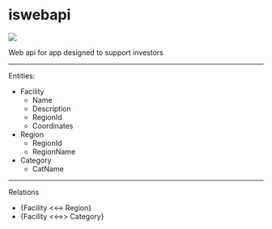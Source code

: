 # iswebapi

![](https://github.com/Nosp27/iswebapi/workflows/Java%20CI/badge.svg)

Web api for app designed to support investors

---
Entities:
- Facility
  - Name
  - Description
  - RegionId
  - Coordinates
- Region
  - RegionId
  - RegionName
- Category
  - CatName

---
Relations
- {Facility <<-> Region}
- {Facility <<->> Category}
